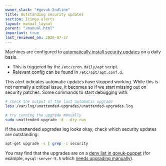 ```yaml
---
owner_slack: "#govuk-2ndline"
title: Outstanding security updates
section: Icinga alerts
layout: manual_layout
parent: "/manual.html"
important: true
last_reviewed_on: 2020-07-27
---
```


Machines are configured to [automatically install security updates](https://help.ubuntu.com/community/AutomaticSecurityUpdates#Using_the_.22unattended-upgrades.22_package) on a daily basis.

- This is triggered by the `/etc/cron.daily/apt` script.
- Relevant config can be found in `/etc/apt/apt.conf.d`.

This alert indicates automatic updates have stopped working. While this is not normally a critical issue, it becomes so if we start missing out on security patches. Some commands to start debugging with:

```bash
# check the output of the last automatic upgrade
less /var/log/unattended-upgrades/unattended-upgrades.log

# try running the upgrade manually
sudo unattended-upgrade -d --dry-run
```

If the unattended upgrades log looks okay, check which security updates are outstanding:

```bash
apt-get upgrade -s | grep -i security
```

You may find that the upgrades are on a [deny list in govuk-puppet](https://github.com/alphagov/govuk-puppet/commit/a0872cb1c9e6e7981863660b1500f3a2ede631fe)
(for example, `mysql-server-5.5` which [needs upgrading manually](/manual/upgrading-mysql.html)).
